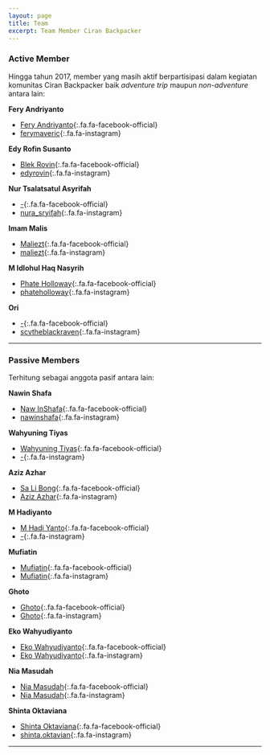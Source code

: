 ```yaml
---
layout: page
title: Team
excerpt: Team Member Ciran Backpacker
---
```

### Active Member

Hingga tahun 2017, member yang masih aktif berpartisipasi dalam kegiatan komunitas Ciran Backpacker baik *adventure trip* maupun *non-adventure* antara lain:

**Fery Andriyanto**

- [ Fery Andriyanto](https://facebook.com/fery.andriyanto){:.fa.fa-facebook-official}
- [ ferymaveric](https://www.instagram.com/ferymaveric/){:.fa.fa-instagram}

**Edy Rofin Susanto**

- [ Blek Rovin](https://facebook.com/100007365459597){:.fa.fa-facebook-official}
- [ edyrovin](https://www.instagram/edyrovin){:.fa.fa-instagram}

**Nur Tsalatsatul Asyrifah**

- [ -](/){:.fa.fa-facebook-official}
- [ nura_sryifah](https://www.instagram.com/nura_syrifah/){:.fa.fa-instagram}

**Imam Malis** 

- [ Maliezt](https://facebook.com/maliezt.sevenfoldism){:.fa.fa-facebook-official}
- [ maliezt](https://www.instagram.com/maliezt){:.fa.fa-instagram}
 
**M Idlohul Haq Nasyrih**

- [ Phate Holloway](https://facebook.com/phateholloway){:.fa.fa-facebook-official}
- [ phateholloway](https://www.instagram.com/phateholloway){:.fa.fa-instagram}

**Ori**

- [ -](/){:.fa.fa-facebook-official}
- [ scytheblackraven](https://www.instagram.com/scytheblackraven/){:.fa.fa-instagram}
___

### Passive Members

Terhitung sebagai anggota pasif antara lain:

**Nawin Shafa**

- [ Naw InShafa](https://facebook.com/naw.inshafa){:.fa.fa-facebook-official}
- [ nawinshafa](http://www.instagram.com/nawinshafa){:.fa.fa-instagram}

**Wahyuning Tiyas**

- [ Wahyuning Tiyas](https://facebook.com/tyaz.c.qmue){:.fa.fa-facebook-official}
- [ -](/){:.fa.fa-instagram}

**Aziz Azhar**

- [Sa Li Bong](https://facebook.com/100000772036574){:.fa.fa-facebook-official}
- [Aziz Azhar](/){:.fa.fa-instagram}

**M Hadiyanto**

- [ M Hadi Yanto](https://facebook.com/muntahid){:.fa.fa-facebook-official}
- [ -](/){:.fa.fa-instagram}

**Mufiatin**

- [ Mufiatin](/){:.fa.fa-facebook-official}
- [ Mufiatin](/){:.fa.fa-instagram}

**Ghoto**

- [ Ghoto](/){:.fa.fa-facebook-official}
- [ Ghoto](/){:.fa.fa-instagram}


**Eko Wahyudiyanto**

- [ Eko Wahyudiyanto](/){:.fa.fa-facebook-official}
- [ Eko Wahyudiyanto](/){:.fa.fa-instagram}

**Nia Masudah**

- [ Nia Masudah](/){:.fa.fa-facebook-official}
- [ Nia Masudah](/){:.fa.fa-instagram}

**Shinta Oktaviana**

- [ Shinta Oktaviana](https://facebook.com/100000357524498){:.fa.fa-facebook-official}
- [ shinta.oktavian](https://instagram.com/shinta.oktavian){:.fa.fa-instagram}
___
